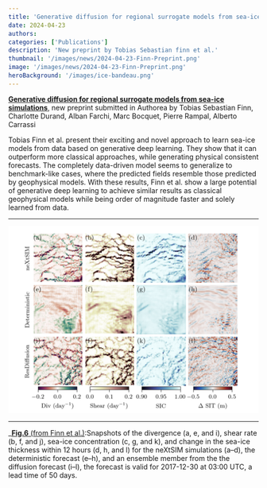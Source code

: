 ```yaml
---
title: 'Generative diffusion for regional surrogate models from sea-ice simulations'
date: 2024-04-23
authors:
categories: ['Publications']
description: 'New preprint by Tobias Sebastian finn et al.'
thumbnail: '/images/news/2024-04-23-Finn-Preprint.png'
image: '/images/news/2024-04-23-Finn-Preprint.png'
heroBackground: '/images/ice-bandeau.png'
---
```


[**Generative diffusion for regional surrogate models from sea-ice simulations**](https://www.authorea.com/users/487965/articles/848422-generative-diffusion-for-regional-surrogate-models-from-sea-ice-simulations), new preprint submitted in Authorea by Tobias Sebastian Finn, Charlotte Durand, Alban Farchi, Marc Bocquet, Pierre Rampal, Alberto Carrassi

Tobias Finn et al. present their exciting and novel approach to learn sea-ice models from data based on generative deep learning. They show that it can outperform more classical approaches, while generating physical consistent forecasts. The completely data-driven model seems to generalize to benchmark-like cases, where the predicted fields resemble those predicted by geophysical models. With these results, Finn et al. show a large potential of generative deep learning to achieve similar results as classical geophysical models while being order of magnitude faster and solely learned from data.

---

![[Finn2024](https://www.authorea.com/users/487965/articles/848422-generative-diffusion-for-regional-surrogate-models-from-sea-ice-simulations)](/images/news/2024-04-23-Finn-Preprint.png)

---
_[**Fig.6** (from Finn et al.)]([https://www.authorea.com/users/487965/articles/848422-generative-diffusion-for-regional-surrogate-models-from-sea-ice-simulations]):Snapshots of the divergence (a, e, and i), shear rate (b, f, and j), sea-ice concentration
(c, g, and k), and change in the sea-ice thickness within 12 hours (d, h, and l) for the neXtSIM simulations (a–d), the deterministic forecast (e–h), and an ensemble member from the the diffusion forecast (i–l), the forecast is valid for 2017-12-30 at 03:00 UTC, a lead time of 50 days.
